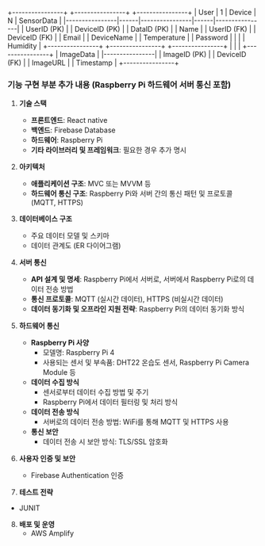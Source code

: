 +----------------+      +----------------+      +----------------+
|     User       |  1   |    Device      |  N   |  SensorData    |
|----------------|------|----------------|------|----------------|
| UserID (PK)    |      | DeviceID (PK)  |      | DataID (PK)    |
| Name           |      | UserID (FK)    |      | DeviceID (FK)  |
| Email          |      | DeviceName     |      | Temperature     |
| Password       |      |                |      | Humidity       |
+----------------+      +----------------+      +----------------+
                                                       |
                                                       |
                                                       |
                                                +----------------+
                                                |   ImageData    |
                                                |----------------|
                                                | ImageID (PK)   |
                                                | DeviceID (FK)  |
                                                | ImageURL       |
                                                | Timestamp      |
                                                +----------------+

### 기능 구현 부분 추가 내용 (Raspberry Pi 하드웨어 서버 통신 포함)

1. **기술 스택**
   - **프론트엔드**: React native
   - **백엔드**: Firebase Database
   - **하드웨어**: Raspberry Pi
   - **기타 라이브러리 및 프레임워크**: 필요한 경우 추가 명시

2. **아키텍처**
   - **애플리케이션 구조**: MVC 또는 MVVM 등
   - **하드웨어 통신 구조**: Raspberry Pi와 서버 간의 통신 패턴 및 프로토콜 (MQTT, HTTPS)

3. **데이터베이스 구조**
   - 주요 데이터 모델 및 스키마
   - 데이터 관계도 (ER 다이어그램)

4. **서버 통신**
   - **API 설계 및 명세**: Raspberry Pi에서 서버로, 서버에서 Raspberry Pi로의 데이터 전송 방법
   - **통신 프로토콜**: MQTT (실시간 데이터), HTTPS (비실시간 데이터)
   - **데이터 동기화 및 오프라인 지원 전략**: Raspberry Pi의 데이터 동기화 방식

5. **하드웨어 통신**
   - **Raspberry Pi 사양**
     - 모델명: Raspberry Pi 4
     - 사용되는 센서 및 부속품: DHT22 온습도 센서, Raspberry Pi Camera Module 등
   - **데이터 수집 방식**
     - 센서로부터 데이터 수집 방법 및 주기
     - Raspberry Pi에서 데이터 필터링 및 처리 방식
   - **데이터 전송 방식**
     - 서버로의 데이터 전송 방법: WiFi를 통해 MQTT 및 HTTPS 사용
   - **통신 보안**
     - 데이터 전송 시 보안 방식: TLS/SSL 암호화

6. **사용자 인증 및 보안**
   - Firebase Authentication 인증

7. **테스트 전략**
  - JUNIT

8. **배포 및 운영**
   - AWS Amplify
